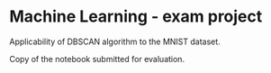 # Machine Learning - exam project
Applicability of DBSCAN algorithm to the MNIST dataset.


Copy of the notebook submitted for evaluation.
